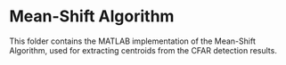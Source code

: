 # Mean-Shift Algorithm

This folder contains the MATLAB implementation of the Mean-Shift Algorithm, used for extracting centroids from the CFAR detection results.

